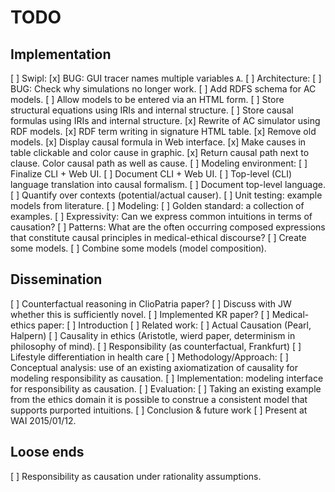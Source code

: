 TODO
====

Implementation
--------------

  [ ] Swipl:
    [x] BUG: GUI tracer names multiple variables `A`.
  [ ] Architecture:
    [ ] BUG: Check why simulations no longer work.
    [ ] Add RDFS schema for AC models.
    [ ] Allow models to be entered via an HTML form.
    [ ] Store structural equations using IRIs and internal structure.
    [ ] Store causal formulas using IRIs and internal structure.
    [x] Rewrite of AC simulator using RDF models.
    [x] RDF term writing in signature HTML table.
    [x] Remove old models.
    [x] Display causal formula in Web interface.
    [x] Make causes in table clickable and color cause in graphic.
    [x] Return causal path next to clause. Color causal path as well as cause.
  [ ] Modeling environment:
    [ ] Finalize CLI + Web UI.
    [ ] Document CLI + Web UI.
    [ ] Top-level (CLI) language translation into causal formalism.
    [ ] Document top-level language.
    [ ] Quantify over contexts (potential/actual causer).
    [ ] Unit testing: example models from literature.
  [ ] Modeling:
    [ ] Golden standard: a collection of examples.
    [ ] Expressivity: Can we express common intuitions in terms of causation?
    [ ] Patterns: What are the often occurring composed expressions that constitute causal principles in medical-ethical discourse?
    [ ] Create some models.
    [ ] Combine some models (model composition).

Dissemination
-------------

  [ ] Counterfactual reasoning in ClioPatria paper?
    [ ] Discuss with JW whether this is sufficiently novel.
  [ ] Implemented KR paper?
  [ ] Medical-ethics paper:
    [ ] Introduction
    [ ] Related work:
      [ ] Actual Causation (Pearl, Halpern)
      [ ] Causality in ethics (Aristotle, wierd paper, determinism in philosophy of mind).
      [ ] Responsibility (as counterfactual, Frankfurt)
      [ ] Lifestyle differentiation in health care
    [ ] Methodology/Approach:
      [ ] Conceptual  analysis: use of an existing axiomatization of causality for modeling responsibility as causation.
    [ ] Implementation: modeling interface for responsibility as causation.
    [ ] Evaluation:
      [ ] Taking an existing example from the ethics domain it is possible to construe a consistent model that supports purported intuitions.
    [ ] Conclusion & future work
  [ ] Present at WAI 2015/01/12.

Loose ends
----------

  [ ] Responsibility as causation under rationality assumptions.
